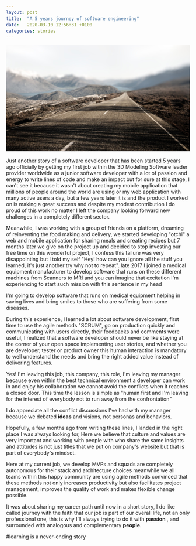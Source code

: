 ```yaml
---
layout: post
title:  "A 5 years journey of software engineering"
date:   2020-03-10 12:56:31 +0100
categories: stories
---
```

![author](/assets/img/posts/5-years-journey-of-software-engineering.jpeg)

Just another story of a software developer that has been started 5 years ago officially by getting my first job within the 3D Modeling Software leader provider worldwide as a junior software developer with a lot of passion and energy to write lines of code and make an impact but for sure at this stage, I can't see it because it wasn't about creating my mobile application that millions of people around the world are using or my web application with many active users a day, but a few years later it is and the product I worked on is making a great success and despite my modest contribution I do proud of this work no matter I left the company looking forward new challenges in a completely different sector.


Meanwhile, I was working with a group of friends on a platform, dreaming of reinventing the food making and delivery, we started developing "otchi" a web and mobile application for sharing meals and creating recipes but 7 months later we give on the project up and decided to stop investing our free time on this wonderful project, I confess this failure was very disappointing but I told my self "Hey! how can you ignore all the stuff you learned, it's just another try why not to repeat". late 2017 I joined a medical equipment manufacturer to develop software that runs on these different machines from Scanners to MRI and you can imagine that excitation I'm experiencing to start such mission with this sentence in my head
>
I'm going to develop software that runs on medical equipment helping in saving lives and bring smiles to those who
 are suffering from some diseases.
 
During this experience, I learned a lot about software development, first time to use the agile methods "SCRUM", go on production quickly and communicating with users directly, their feedbacks and comments were useful, I realized that a software developer should never be like staying at the corner of your open space implementing user stories, and whether you are developer, tester or product owner this human interaction is mandatory to well understand the needs and bring the right added value instead of delivering features.

Yes! I'm leaving this job, this company, this role, I'm leaving my manager because even within the best technical environment a developer can work in and enjoy his collaboration we cannot avoid the conflicts when it reaches a closed door. This time the lesson is simple as "human first and I'm leaving for the interest of everybody not to run away from the confrontation"

I do appreciate all the conflict discussions I've had with my manager because we debated __ideas__ and visions, not
 personas and behaviors.

Hopefully, a few months ago from writing these lines, I landed in the right place I was always looking for, Here we believe that culture and values are very important and working with people with who share the same insights and attitudes is not just titles that we put on company's website but that is part of everybody's mindset.

Here at my current job, we develop MVPs and squads are completely autonomous for their stack and architecture choices meanwhile we all teams within this happy community are using agile methods convinced that these methods not only increases productivity but also facilitates project management, improves the quality of work and makes flexible change possible.

It was about sharing my career path until now in a short story, I do like called journey with the faith that our job
 is part of our overall life, not an only professional one, this is why I'll always trying to do it with __passion__
 , and surrounded with analogous and complementary __people__.

#learning is a never-ending story

